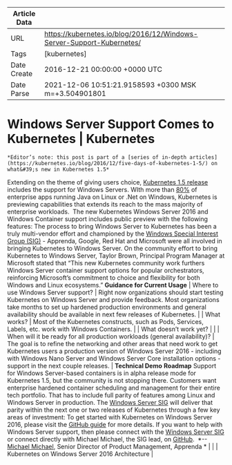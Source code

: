 |             Article Data             ||
| ----------------- | ----------------- |
| URL               | https://kubernetes.io/blog/2016/12/Windows-Server-Support-Kubernetes/        |
| Tags              | [kubernetes]       |
| Date Create       | 2016-12-21 00:00:00 &#43;0000 UTC |
| Date Parse        | 2021-12-06 10:51:21.9158593 &#43;0300 MSK m=&#43;3.504901801  |

#  Windows Server Support Comes to Kubernetes  | Kubernetes

	
	
	
	
	*Editor’s note: this post is part of a [series of in-depth articles](https://kubernetes.io/blog/2016/12/five-days-of-kubernetes-1-5/) on what&#39;s new in Kubernetes 1.5*
Extending on the theme of giving users choice, [Kubernetes 1.5 release](https://kubernetes.io/blog/2016/12/kubernetes-1-5-supporting-production-workloads/) includes the support for Windows Servers. WIth more than [80%](http://www.gartner.com/document/3446217) of enterprise apps running Java on Linux or .Net on Windows, Kubernetes is previewing capabilities that extends its reach to the mass majority of enterprise workloads. 
The new Kubernetes Windows Server 2016 and Windows Container support includes public preview with the following features:
The process to bring Windows Server to Kubernetes has been a truly multi-vendor effort and championed by the [Windows Special Interest Group (SIG)](https://github.com/kubernetes/community/blob/master/sig-windows/README.md) - Apprenda, Google, Red Hat and Microsoft were all involved in bringing Kubernetes to Windows Server. On the community effort to bring Kubernetes to Windows Server, Taylor Brown, Principal Program Manager at Microsoft stated that “This new Kubernetes community work furthers Windows Server container support options for popular orchestrators, reinforcing Microsoft’s commitment to choice and flexibility for both Windows and Linux ecosystems.”
**Guidance for Current Usage**
|
Where to use Windows Server support?
|
Right now organizations should start testing Kubernetes on Windows Server and provide feedback. Most organizations take months to set up hardened production environments and general availability should be available in next few releases of Kubernetes.
|
|
What works?
|
Most of the Kubernetes constructs, such as Pods, Services, Labels, etc. work with Windows Containers.
|
|
What doesn’t work yet?
|
|
|
When will it be ready for all production workloads (general availability)?
|
The goal is to refine the networking and other areas that need work to get Kubernetes users a production version of Windows Server 2016 - including with Windows Nano Server and Windows Server Core installation options - support in the next couple releases.
|
**Technical Demo**
**Roadmap**
Support for Windows Server-based containers is in alpha release mode for Kubernetes 1.5, but the community is not stopping there. Customers want enterprise hardened container scheduling and management for their entire tech portfolio. That has to include full parity of features among Linux and Windows Server in production. The [Windows Server SIG](https://github.com/kubernetes/community/blob/master/sig-windows/README.md) will deliver that parity within the next one or two releases of Kubernetes through a few key areas of investment:
To get started with Kubernetes on Windows Server 2016, please visit the [GitHub guide](/docs/getting-started-guides/windows/) for more details.
If you want to help with Windows Server support, then please connect with the [Windows Server SIG](https://github.com/kubernetes/community/blob/master/sig-windows/README.md) or connect directly with Michael Michael, the SIG lead, on [GitHub](https://github.com/michmike). 
*--[Michael Michael](https://twitter.com/michmike77), Senior Director of Product Management, Apprenda *
|  |
| Kubernetes on Windows Server 2016 Architecture |


	

	


